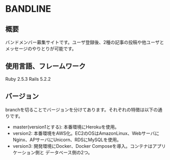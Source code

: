 # BANDLINE

## 概要
バンドメンバー募集サイトです。ユーザ登録後、2種の記事の投稿や他ユーザとメッセージのやりとりが可能です。

## 使用言語、フレームワーク
Ruby 2.5.3
Rails 5.2.2

## バージョン
branchを切ることでバージョンを分けてあります。それぞれの特徴は以下の通りです。
* master(version1とする): 本番環境にHerokuを使用。
* version2: 本番環境をAWS化。EC2のOSはAmazonLinux、WebサーバにNginx、APサーバにUnicorn、RDSにMySQLを使用。
* version3: 開発環境にDocker、Docker Composeを導入。コンテナはアプリケーション側と データベース側の2つ。

